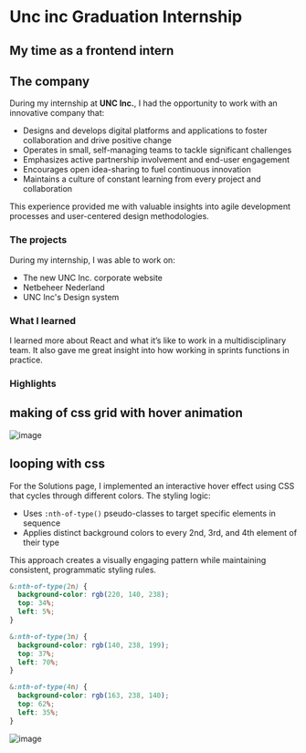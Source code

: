 # Unc inc Graduation Internship
## My time as a frontend intern
## The company
During my internship at **UNC Inc.**, I had the opportunity to work with an innovative company that:

- Designs and develops digital platforms and applications to foster collaboration and drive positive change
- Operates in small, self-managing teams to tackle significant challenges
- Emphasizes active partnership involvement and end-user engagement
- Encourages open idea-sharing to fuel continuous innovation
- Maintains a culture of constant learning from every project and collaboration

This experience provided me with valuable insights into agile development processes and user-centered design methodologies.

### The projects
During my internship, I was able to work on:
- The new UNC Inc. corporate website
- Netbeheer Nederland
- UNC Inc's Design system

### What I learned
I learned more about React and what it’s like to work in a multidisciplinary team. It also gave me great insight into how working in sprints functions in practice.


### Highlights

## making of css grid with hover animation
![image](https://github.com/user-attachments/assets/3bfe9360-f452-4378-8f6e-e5ca8a85d76d)


## looping with css
For the Solutions page, I implemented an interactive hover effect using CSS that cycles through different colors. The styling logic:

- Uses `:nth-of-type()` pseudo-classes to target specific elements in sequence
- Applies distinct background colors to every 2nd, 3rd, and 4th element of their type

This approach creates a visually engaging pattern while maintaining consistent, programmatic styling rules.

```css
&:nth-of-type(2n) {
  background-color: rgb(220, 140, 238);
  top: 34%;
  left: 5%;
}

&:nth-of-type(3n) {
  background-color: rgb(140, 238, 199);
  top: 37%;
  left: 70%;
}

&:nth-of-type(4n) {
  background-color: rgb(163, 238, 140);
  top: 62%;
  left: 35%;
}
```
![image](https://github.com/user-attachments/assets/7632470a-f95e-448a-8442-193280281aa2)

